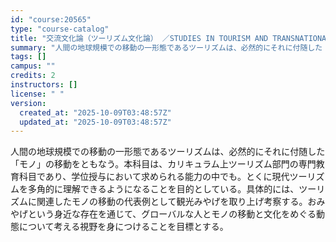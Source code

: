```yaml
---
id: "course:20565"
type: "course-catalog"
title: "交流文化論（ツーリズム文化論） ／STUDIES IN TOURISM AND TRANSNATIONAL"
summary: "人間の地球規模での移動の一形態であるツーリズムは、必然的にそれに付随した「モノ」の移動をともなう。本科目は、カリキュラム上ツーリズム部門の専門教育科目であり、学位授与において求められる能力の中でも。とくに現代ツーリズムを多角的に理解できるよ…"
tags: []
campus: ""
credits: 2
instructors: []
license: " "
version:
  created_at: "2025-10-09T03:48:57Z"
  updated_at: "2025-10-09T03:48:57Z"
---
```


人間の地球規模での移動の一形態であるツーリズムは、必然的にそれに付随した「モノ」の移動をともなう。本科目は、カリキュラム上ツーリズム部門の専門教育科目であり、学位授与において求められる能力の中でも。とくに現代ツーリズムを多角的に理解できるようになることを目的としている。具体的には、ツーリズムに関連したモノの移動の代表例として観光みやげを取り上げ考察する。おみやげという身近な存在を通じて、グローバルな人とモノの移動と文化をめぐる動態について考える視野を身につけることを目標とする。
